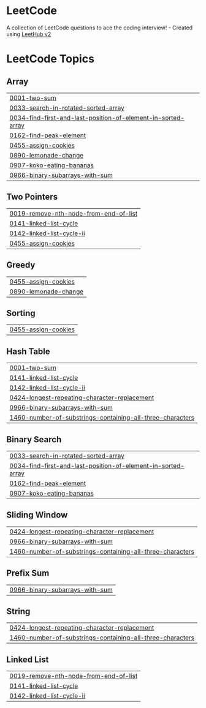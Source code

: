 # LeetCode
A collection of LeetCode questions to ace the coding interview! - Created using [LeetHub v2](https://github.com/arunbhardwaj/LeetHub-2.0)

<!---LeetCode Topics Start-->
# LeetCode Topics
## Array
|  |
| ------- |
| [0001-two-sum](https://github.com/harsh200539/LeetCode/tree/master/0001-two-sum) |
| [0033-search-in-rotated-sorted-array](https://github.com/harsh200539/LeetCode/tree/master/0033-search-in-rotated-sorted-array) |
| [0034-find-first-and-last-position-of-element-in-sorted-array](https://github.com/harsh200539/LeetCode/tree/master/0034-find-first-and-last-position-of-element-in-sorted-array) |
| [0162-find-peak-element](https://github.com/harsh200539/LeetCode/tree/master/0162-find-peak-element) |
| [0455-assign-cookies](https://github.com/harsh200539/LeetCode/tree/master/0455-assign-cookies) |
| [0890-lemonade-change](https://github.com/harsh200539/LeetCode/tree/master/0890-lemonade-change) |
| [0907-koko-eating-bananas](https://github.com/harsh200539/LeetCode/tree/master/0907-koko-eating-bananas) |
| [0966-binary-subarrays-with-sum](https://github.com/harsh200539/LeetCode/tree/master/0966-binary-subarrays-with-sum) |
## Two Pointers
|  |
| ------- |
| [0019-remove-nth-node-from-end-of-list](https://github.com/harsh200539/LeetCode/tree/master/0019-remove-nth-node-from-end-of-list) |
| [0141-linked-list-cycle](https://github.com/harsh200539/LeetCode/tree/master/0141-linked-list-cycle) |
| [0142-linked-list-cycle-ii](https://github.com/harsh200539/LeetCode/tree/master/0142-linked-list-cycle-ii) |
| [0455-assign-cookies](https://github.com/harsh200539/LeetCode/tree/master/0455-assign-cookies) |
## Greedy
|  |
| ------- |
| [0455-assign-cookies](https://github.com/harsh200539/LeetCode/tree/master/0455-assign-cookies) |
| [0890-lemonade-change](https://github.com/harsh200539/LeetCode/tree/master/0890-lemonade-change) |
## Sorting
|  |
| ------- |
| [0455-assign-cookies](https://github.com/harsh200539/LeetCode/tree/master/0455-assign-cookies) |
## Hash Table
|  |
| ------- |
| [0001-two-sum](https://github.com/harsh200539/LeetCode/tree/master/0001-two-sum) |
| [0141-linked-list-cycle](https://github.com/harsh200539/LeetCode/tree/master/0141-linked-list-cycle) |
| [0142-linked-list-cycle-ii](https://github.com/harsh200539/LeetCode/tree/master/0142-linked-list-cycle-ii) |
| [0424-longest-repeating-character-replacement](https://github.com/harsh200539/LeetCode/tree/master/0424-longest-repeating-character-replacement) |
| [0966-binary-subarrays-with-sum](https://github.com/harsh200539/LeetCode/tree/master/0966-binary-subarrays-with-sum) |
| [1460-number-of-substrings-containing-all-three-characters](https://github.com/harsh200539/LeetCode/tree/master/1460-number-of-substrings-containing-all-three-characters) |
## Binary Search
|  |
| ------- |
| [0033-search-in-rotated-sorted-array](https://github.com/harsh200539/LeetCode/tree/master/0033-search-in-rotated-sorted-array) |
| [0034-find-first-and-last-position-of-element-in-sorted-array](https://github.com/harsh200539/LeetCode/tree/master/0034-find-first-and-last-position-of-element-in-sorted-array) |
| [0162-find-peak-element](https://github.com/harsh200539/LeetCode/tree/master/0162-find-peak-element) |
| [0907-koko-eating-bananas](https://github.com/harsh200539/LeetCode/tree/master/0907-koko-eating-bananas) |
## Sliding Window
|  |
| ------- |
| [0424-longest-repeating-character-replacement](https://github.com/harsh200539/LeetCode/tree/master/0424-longest-repeating-character-replacement) |
| [0966-binary-subarrays-with-sum](https://github.com/harsh200539/LeetCode/tree/master/0966-binary-subarrays-with-sum) |
| [1460-number-of-substrings-containing-all-three-characters](https://github.com/harsh200539/LeetCode/tree/master/1460-number-of-substrings-containing-all-three-characters) |
## Prefix Sum
|  |
| ------- |
| [0966-binary-subarrays-with-sum](https://github.com/harsh200539/LeetCode/tree/master/0966-binary-subarrays-with-sum) |
## String
|  |
| ------- |
| [0424-longest-repeating-character-replacement](https://github.com/harsh200539/LeetCode/tree/master/0424-longest-repeating-character-replacement) |
| [1460-number-of-substrings-containing-all-three-characters](https://github.com/harsh200539/LeetCode/tree/master/1460-number-of-substrings-containing-all-three-characters) |
## Linked List
|  |
| ------- |
| [0019-remove-nth-node-from-end-of-list](https://github.com/harsh200539/LeetCode/tree/master/0019-remove-nth-node-from-end-of-list) |
| [0141-linked-list-cycle](https://github.com/harsh200539/LeetCode/tree/master/0141-linked-list-cycle) |
| [0142-linked-list-cycle-ii](https://github.com/harsh200539/LeetCode/tree/master/0142-linked-list-cycle-ii) |
<!---LeetCode Topics End-->